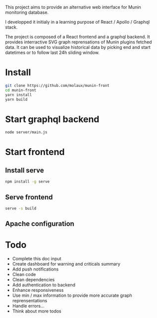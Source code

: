 This project aims to provide an alternative web interface for Munin monitoring database.

I developped it initialy in a learning purpose of React / Apollo / Graphql stack.

The project is composed of a React frontend and a graphql backend. It provides interractive SVG graph reprensations of Munin plugins fetched data. It can be used to visualize historical data by picking end and start datetimes or to follow last 24h sliding window.

# Install

```bash
git clone https://github.com/molaux/munin-front
cd munin-front
yarn install
yarn build
```
# Start graphql backend
```bash
node server/main.js
```
# Start frontend

## Install serve
```bash
npm install -g serve
```

## Serve frontend
```bash
serve -s build
```

## Apache configuration

# Todo
* Complete this doc input
* Create dashboard for warning and criticals summary
* Add push notifications
* Clean code
* Clean dependencies
* Add authentication to backend
* Enhance responsiveness
* Use min / max information to provide more accurate graph reprensentations
* Handle errors...
* Think about more todos
